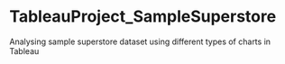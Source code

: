 # TableauProject_SampleSuperstore
Analysing sample superstore dataset using different types of charts in Tableau
